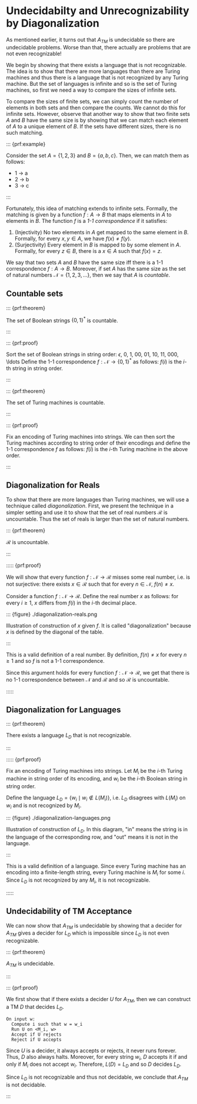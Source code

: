 # Undecidabilty and Unrecognizability by Diagonalization

As mentioned earlier, it turns out that $A_{TM}$ is undecidable so there
are undecidable problems. Worse than that, there actually are problems
that are not even recognizable!

We begin by showing that there exists a language that is not
recognizable. The idea is to show that there are more languages than
there are Turing machines and thus there is a language that is not
recognized by any Turing machine. But the set of languages is infinite
and so is the set of Turing machines, so first we need a way to compare
the sizes of infinite sets.

To compare the sizes of finite sets, we can simply count the number of
elements in both sets and then compare the counts. We cannot do this for
infinite sets. However, observe that another way to show that two finite
sets $A$ and $B$ have the same size is by showing that we can match each
element of $A$ to a unique element of $B$. If the sets have different
sizes, there is no such matching.

::: {prf:example}

Consider the set $A = \{1,2,3\}$ and $B = \{a,b,c\}$. Then, we can match
them as follows:

- 1 $\rightarrow$ a
- 2 $\rightarrow$ b
- 3 $\rightarrow$ c

:::

Fortunately, this idea of matching extends to infinite sets. Formally,
the matching is given by a function $f : A \rightarrow B$ that maps
elements in $A$ to elements in $B$. The function $f$ is a *1-1
correspondence* if it satisfies:

1.  (Injectivity) No two elements in $A$ get mapped to the same element
    in $B$. Formally, for every $x,y \in A$, we have $f(x) \neq f(y)$.
2.  (Surjectivity) Every element in $B$ is mapped to by some element in
    $A$. Formally, for every $z \in B$, there is a $x \in A$ such that
    $f(x) = z$.

We say that two sets $A$ and $B$ have the same size iff there is a 1-1
correspondence $f: A \rightarrow B$. Moreover, if set $A$ has the same
size as the set of natural numbers $\mathcal{N} = \{1, 2, 3, \ldots\}$,
then we say that $A$ is *countable*.

## Countable sets

::: {prf:theorem}

The set of Boolean strings $\{0,1\}^*$ is countable.

:::

::: {prf:proof}

Sort the set of Boolean strings in string order: $\epsilon$, 0, 1, 00,
01, 10, 11, 000, \ldots Define the 1-1 correspondence
$f : \mathcal{N} \rightarrow \{0,1\}^*$ as follows: $f(i)$ is the $i$-th
string in string order.

:::

::: {prf:theorem}

The set of Turing machines is countable.

:::

::: {prf:proof}

Fix an encoding of Turing machines into strings. We can then sort the
Turing machines according to string order of their encodings and define
the 1-1 correspondence $f$ as follows: $f(i)$ is the $i$-th Turing
machine in the above order.

:::

## Diagonalization for Reals

To show that there are more languages than Turing machines, we will use
a technique called *diagonalization*. First, we present the technique in
a simpler setting and use it to show that the set of real numbers
$\mathcal{R}$ is uncountable. Thus the set of reals is larger than the
set of natural numbers.

::: {prf:theorem}

$\mathcal{R}$ is uncountable.

:::

::::: {prf:proof}

We will show that every function
$f : \mathcal{N} \rightarrow \mathcal{R}$ misses some real number, i.e.
is not surjective: there exists $x \in \mathcal{R}$ such that for every
$n \in \mathcal{N}$, $f(n) \neq x$.

Consider a function $f : \mathcal{N} \rightarrow \mathcal{R}$. Define
the real number $x$ as follows: for every $i \geq 1$, $x$ differs from
$f(i)$ in the $i$-th decimal place.

::: {figure} ./diagonalization-reals.png

Illustration of construction of $x$ given $f$. It is called
"diagonalization" because $x$ is defined by the diagonal of the table.

:::

This is a valid definition of a real number. By definition,
$f(n) \neq x$ for every $n \geq 1$ and so $f$ is not a 1-1
correspondence.

Since this argument holds for every function
$f : \mathcal{N} \rightarrow \mathcal{R}$, we get that there is no 1-1
correspondence between $\mathcal{N}$ and $\mathcal{R}$ and so
$\mathcal{R}$ is uncountable.

:::::

## Diagonalization for Languages

::: {prf:theorem}

There exists a language $L_D$ that is not recognizable.

:::

::::: {prf:proof}

Fix an encoding of Turing machines into strings. Let $M_i$ be the $i$-th
Turing machine in string order of its encoding, and $w_i$ be the $i$-th
Boolean string in string order.

Define the language $L_D = \{w_i \mid w_i \notin L(M_i)\}$, i.e. $L_D$
disagrees with $L(M_i)$ on $w_i$ and is not recognized by $M_i$.

::: {figure} ./diagonalization-languages.png

Illustration of construction of $L_D$. In this diagram, "in" means the
string is in the language of the corresponding row, and "out" means it
is not in the language.

:::

This is a valid definition of a language. Since every Turing machine has
an encoding into a finite-length string, every Turing machine is $M_i$
for some $i$. Since $L_D$ is not recognized by any $M_i$, it is not
recognizable.

:::::

## Undecidability of TM Acceptance

We can now show that $A_{TM}$ is undecidable by showing that a decider
for $A_{TM}$ gives a decider for $L_D$ which is impossible since $L_D$
is not even recognizable.

::: {prf:theorem}

$A_{TM}$ is undecidable.

:::

::: {prf:proof}

We first show that if there exists a decider $U$ for $A_{TM}$, then we
can construct a TM $D$ that decides $L_D$.

    On input w:
      Compute i such that w = w_i
      Run U on <M_i, w>
      Accept if U rejects
      Reject if U accepts

Since $U$ is a decider, it always accepts or rejects, it never runs
forever. Thus, $D$ also always halts. Moreover, for every string $w_i$,
$D$ accepts it if and only if $M_i$ does not accept $w_i$. Therefore,
$L(D) = L_D$ and so $D$ decides $L_D$.

Since $L_D$ is not recognizable and thus not decidable, we conclude that
$A_{TM}$ is not decidable.

:::
